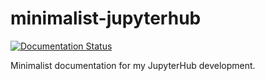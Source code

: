 # minimalist-jupyterhub

[![Documentation Status](http://readthedocs.org/projects/minimalist-jupyterhub/badge/?version=latest)](http://minimalist-jupyterhub.readthedocs.io/en/latest/?badge=latest)

Minimalist documentation for my JupyterHub development.
